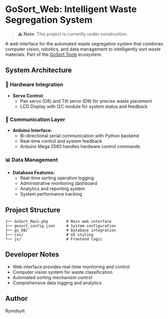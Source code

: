 # GoSort_Web: Intelligent Waste Segregation System

> ⚠️ **Note:** This project is currently under construction.

A web interface for the automated waste segregation system that combines computer vision, robotics, and data management to intelligently sort waste materials. Part of the [GoSort Tools](https://github.com/Rymdsylt/GoSort_Tools) ecosystem.

## System Architecture

### 🤖 Hardware Integration
- **Servo Control:**
  - Pan servo (D8) and Tilt servo (D9) for precise waste placement
  - LCD Display with I2C module for system status and feedback

### 🔄 Communication Layer
- **Arduino Interface:**
  - Bi-directional serial communication with Python backend
  - Real-time control and system feedback
  - Arduino Mega 2560 handles hardware control commands

### 📊 Data Management
- **Database Features:**
  - Real-time sorting operation logging
  - Administrative monitoring dashboard
  - Analytics and reporting system
  - System performance tracking

## Project Structure
```
├── GoSort_Main.php        # Main web interface
├── gosort_config.json     # System configuration
├── gs_DB/                 # Database integration
├── css/                   # UI styling
└── js/                    # Frontend logic
```

## Developer Notes
- Web interface provides real-time monitoring and control
- Computer vision system for waste classification
- Automated sorting mechanism control
- Comprehensive data logging and analytics

## Author
Rymdsylt

